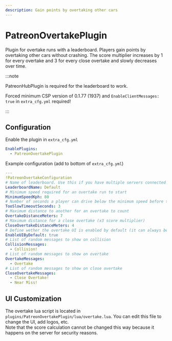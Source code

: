 ```yaml
---
description: Gain points by overtaking other cars
---
```


# PatreonOvertakePlugin

Plugin for overtake runs with a leaderboard. Players gain points by overtaking other cars without crashing.
The score multiplier increases by 1 for every overtake and 3 for every close overtake and slowly decreases over time.

:::note

PatreonHubPlugin is required for the leaderboard to work.

Forced minimum CSP version of 0.1.77 (1937) and `EnableClientMessages: true` in `extra_cfg.yml` required!

:::

## Configuration
Enable the plugin in `extra_cfg.yml`
```yaml
EnablePlugins:
  - PatreonOvertakePlugin
```
Example configuration (add to bottom of `extra_cfg.yml`)
```yaml
---
!PatreonOvertakeConfiguration
# Name of leaderboard. Use this if you have multiple servers connected to the hub and want them to have different leaderboards.
LeaderboardName: Default
# Minimum speed required for an overtake run to start
MinimumSpeedKph: 80
# Number of seconds a player can drive below the minimum speed before the run ends
TooSlowTimeoutSeconds: 3
# Maximum distance to another for an overtake to count
OvertakeDistanceMeters: 7
# Maximum distance for a close overtake (x3 score multiplier)
CloseOvertakeDistanceMeters: 4
# Define wether the overtake UI is enabled by default (it can always be enabled/disabled via the light bulb in chat) 
EnableUIByDefault: true
# List of random messages to show on collision
CollisionMessages:
  - Collision!
# List of random messages to show on overtake
OvertakeMessages:
  - Overtake
# List of random messages to show on close overtake
CloseOvertakeMessages:
  - Close Overtake!
  - Near Miss!
```

## UI Customization
The overtake lua script is located in `plugins/PatreonOvertakePlugin/lua/overtake.lua`. You can edit this file to change the UI, add logos, etc.  
Note that the score calculation cannot be changed this way because it happens on the server for security reasons.
